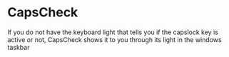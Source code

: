 # CapsCheck
 If you do not have the keyboard light that tells you if the capslock key is active or not, CapsCheck shows it to you through its light in the windows taskbar
